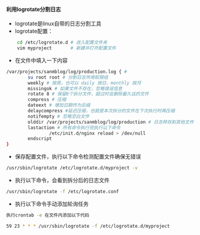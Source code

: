 #### 利用logrotate分割日志
- logrotate是linux自带的日志分割工具
- logrotate配置：
```bash
    cd /etc/logrotate.d # 进入配置文件夹
    vim myproject       # 新建并打开配置文件
```
- 在文件中填入一下内容
```bash
/var/projects/sanmblog/log/production.log { # 
        su root root # 分割日志所用权限组
        weekly # 按周，也可以 daily 按日，monthly 按月
        missingok # 如果文件不存在，忽略错误信息
        rotate 8 # 保留8个拆分文件，超过时会删除最久远的文件
        compress # 压缩
        dateext # 增加日期作为后缀
        delaycompress #延迟压缩，也就是本次拆分的文件在下次执行时再压缩
        notifempty # 忽略空白文件
        olddir /var/projects/sanmblog/log/production # 日志转存到其他文件
        lastaction # 所有命令执行完执行以下命令
                /etc/init.d/nginx reload > /dev/null
        endscript
}

```
- 保存配置文件，执行以下命令检测配置文件确保无错误
```bash
/usr/sbin/logrotate /etc/logrotate.d/myproject -v
```
- 执行以下命令，会看到拆分后的日志文件
```bash
/usr/sbin/logrotate -f /etc/logrotate.conf
```
- 执行以下命令手动添加轮询任务
```bash
执行crontab -e 在文件内添加以下代码

59 23 * * * /usr/sbin/logrotate -f /etc/logrotate.d/myproject
```
